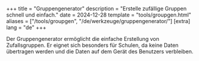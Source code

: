 +++
title = "Gruppengenerator"
description = "Erstelle zufällige Gruppen schnell und einfach."
date = 2024-12-28
template = "tools/groupgen.html"
aliases = ["/tools/groupgen", "/de/werkzeuge/gruppengenerator/"]
[extra]
lang = "de"
+++

Der Gruppengenerator ermöglicht die einfache Erstellung von Zufallsgruppen. Er eignet sich besonders für Schulen, da keine Daten übertragen werden und die Daten auf dem Gerät des Benutzers verbleiben.
